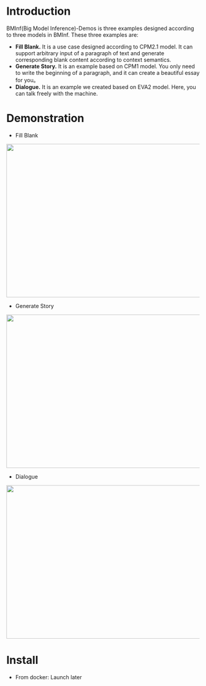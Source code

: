 # **Introduction**

BMInf(Big Model Inference)-Demos is three examples designed according to three models in BMInf. These three examples are:
+ **Fill Blank.** It is a use case designed according to CPM2.1 model. It can support arbitrary input of a paragraph of text and generate corresponding blank content according to context semantics.
+ **Generate Story.** It is an example based on CPM1 model. You only need to write the beginning of a paragraph, and it can create a beautiful essay for you。
+ **Dialogue.** It is an example we created based on EVA2 model. Here, you can talk freely with the machine.

# **Demonstration**
+ Fill Blank 
<div  align="center">    
<img src="https://github.com/OpenBMB/BMInf-demos/tree/master/images/demo1.jpg" width = "800" height = "400" align=center />
</div>


+ Generate Story

<div  align="center">    
<img src="https://github.com/OpenBMB/BMInf-demos/tree/master/images/demo2.jpg" width = "800" height = "400" align=center />
</div>

+ Dialogue

<div  align="center">    
<img src="https://github.com/OpenBMB/BMInf-demos/tree/master/images/demo3.jpg" width = "800" height = "400" align=center />
</div>


# **Install**

+ From docker: 
Launch later